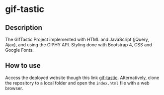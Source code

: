 # gif-tastic

## Description
The GifTastic Project implemented with HTML and JavaScript (jQuery, Ajax), and using the GIPHY API.  Styling done with Bootstrap 4, CSS and Google Fonts.

## How to use
Access the deployed website though this link [gif-tastic](https://robjpar.github.io/gif-tastic/). Alternatively, clone the repository to a local folder and open the `index.html` file with a web browser.
